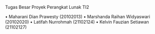 Tugas Besar Proyek Perangkat Lunak TI2

• Maharani Dian Prawesty (20102013) • Marshanda Raihan Widyaswari (20102020) • Latifah Nurrohmah (21102124) • Kelvin Fauzian Setiawan (21102127)
